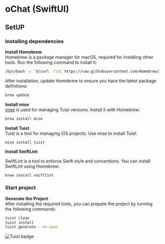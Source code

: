 # oChat (SwiftUI)

## SetUP

### Installing dependencies

**Install Homebrew**  
Homebrew is a package manager for macOS, required for installing other tools. Run the following command to install it:

```bash
/bin/bash -c "$(curl -fsSL https://raw.githubusercontent.com/Homebrew/install/HEAD/install.sh)"
```

After installation, update Homebrew to ensure you have the latest package definitions:

```bash
brew update
```

**Install mise**  
[mise](https://github.com/tuist/mise) is used for managing Tuist versions. Install it with Homebrew:

```bash
brew install mise
```

**Install Tuist**  
Tuist is a tool for managing iOS projects. Use mise to install Tuist:

```bash
mise install tuist
```

**Install SwiftLint**

SwiftLint is a tool to enforce Swift style and conventions. You can install SwiftLint using Homebrew:
```
brew install swiftlint
```

### Start project

**Generate the Project**  
After installing the required tools, you can prepare the project by running the following commands:

```bash
tuist clean
tuist install
tuist generate --no-open
```

![Tuist badge](https://img.shields.io/badge/Powered%20by-Tuist-blue)


